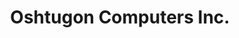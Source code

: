 ---
title: "Oshtugon Computers Inc."
url: /sioux-lookout/oshtugon-computers-inc/
shop: Elektronik
---